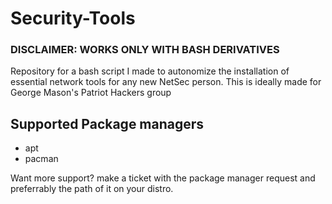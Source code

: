# Security-Tools

<h3>DISCLAIMER: WORKS ONLY WITH BASH DERIVATIVES</h3>

Repository for a bash script I made to autonomize the installation of essential network tools for any new NetSec person. This is ideally made for George Mason's Patriot Hackers group

<h2>Supported Package managers</h2>
<ul>
<li>apt</li>
<li>pacman</li>
</ul>

<p>Want more support? make a ticket with the package manager request and preferrably the path of it on your distro.</p>